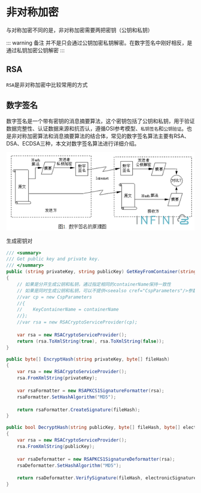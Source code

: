 # 非对称加密

与对称加密不同的是，非对称加密需要两把密钥（公钥和私钥）

::: warning 备注
并不是只会通过公钥加密私钥解密。在数字签名中刚好相反，是通过私钥加密公钥解密
:::

## RSA

`RSA`是非对称加密中比较常用的方式

## 数字签名

数字签名是一个带有密钥的消息摘要算法，这个密钥包括了公钥和私钥，用于验证数据完整性、认证数据来源和抗否认，遵循OSI参考模型、`私钥签名`和`公钥验证`。也是非对称加密算法和消息摘要算法的结合体，常见的数字签名算法主要有RSA、DSA、ECDSA三种，本文对数字签名算法进行详细介绍。

![数字签名](/assets/img/algorithms/digital-signature.png "数字签名")

生成密钥对

```csharp
/// <summary>
/// Get public key and private key.
/// </summary>
public (string privateKey, string publicKey) GetKeyFromContainer(string containerName)
{
    // 如果是分开生成公钥和私钥，通过指定相同的containerName保持一致性
    // 如果是同时生成公钥和私钥，可以不提供<seealso cref="CspParameters"/>参数
    //var cp = new CspParameters
    //{
    //    KeyContainerName = containerName
    //};
    //var rsa = new RSACryptoServiceProvider(cp);

    var rsa = new RSACryptoServiceProvider();
    return (rsa.ToXmlString(true), rsa.ToXmlString(false));
}
```

```csharp
public byte[] EncryptHash(string privateKey, byte[] fileHash)
{
    var rsa = new RSACryptoServiceProvider();
    rsa.FromXmlString(privateKey);

    var rsaFormatter = new RSAPKCS1SignatureFormatter(rsa);
    rsaFormatter.SetHashAlgorithm("MD5");

    return rsaFormatter.CreateSignature(fileHash);
}
```

```csharp
public bool DecryptHash(string publicKey, byte[] fileHash, byte[] electronicSignature)
{
    var rsa = new RSACryptoServiceProvider();
    rsa.FromXmlString(publicKey);

    var rsaDeformatter = new RSAPKCS1SignatureDeformatter(rsa);
    rsaDeformatter.SetHashAlgorithm("MD5");

    return rsaDeformatter.VerifySignature(fileHash, electronicSignature);
}
```
